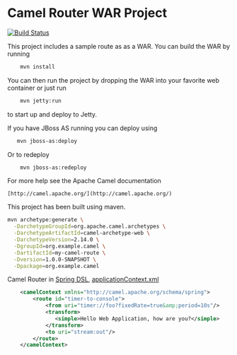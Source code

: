 Camel Router WAR Project
========================
[![Build Status](https://travis-ci.org/ualbertalib/my-camel-route.svg?branch=master)](https://travis-ci.org/ualbertalib/my-camel-route)

This project includes a sample route as as a WAR.
You can build the WAR by running
```bash
    mvn install
```
You can then run the project by dropping the WAR into your 
favorite web container or just run
```bash
    mvn jetty:run
```
to start up and deploy to Jetty.

If you have JBoss AS running you can deploy using
```bash
   mvn jboss-as:deploy
```
Or to redeploy
```bash
    mvn jboss-as:redeploy
```
For more help see the Apache Camel documentation

    [http://camel.apache.org/](http://camel.apache.org/)

This project has been built using maven.
```bash
mvn archetype:generate \
  -DarchetypeGroupId=org.apache.camel.archetypes \
  -DarchetypeArtifactId=camel-archetype-web \
  -DarchetypeVersion=2.14.0 \
  -DgroupId=org.example.camel \
  -DartifactId=my-camel-route \
  -Dversion=1.0.0-SNAPSHOT \
  -Dpackage=org.example.camel
```

Camel Router in [Spring DSL](http://camel.apache.org/spring.html), [applicationContext.xml](https://github.com/ualbertalib/my-camel-route/src/main/webapp/WEB-INF/applicationContext.xml)
```xml
    <camelContext xmlns="http://camel.apache.org/schema/spring">
        <route id="timer-to-console">
            <from uri="timer://foo?fixedRate=true&amp;period=10s"/>
            <transform>
               <simple>Hello Web Application, how are you?</simple>
            </transform>
            <to uri="stream:out"/>
        </route>
    </camelContext>
```
